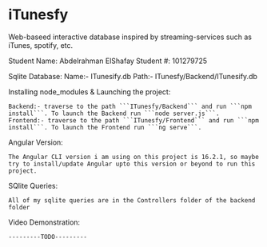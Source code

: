 # iTunesfy

Web-baseed interactive database inspired by streaming-services such as iTunes, spotify, etc.

Student Name: Abdelrahman ElShafay
Student #: 101279725

Sqlite Database:
    Name:- ITunesify.db
    Path:- ITunesfy/Backend/ITunesify.db

Installing node_modules & Launching the project:

    Backend:- traverse to the path ```ITunesfy/Backend``` and run ```npm install```. To launch the Backend run ```node server.js```.
    Frontend:- traverse to the path ```ITunesfy/Frontend``` and run ```npm install```. To launch the Frontend run ```ng serve```.

Angular Version:

    The Angular CLI version i am using on this project is 16.2.1, so maybe try to install/update Angular upto this version or beyond to run this project.

SQlite Queries:

    All of my sqlite queries are in the Controllers folder of the backend folder

Video Demonstration:

    ---------TODO---------




